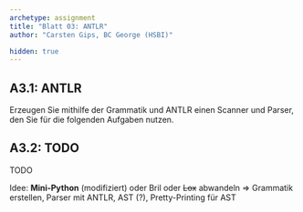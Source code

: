 ```yaml
---
archetype: assignment
title: "Blatt 03: ANTLR"
author: "Carsten Gips, BC George (HSBI)"

hidden: true
---
```



## A3.1: ANTLR

Erzeugen Sie mithilfe der Grammatik und ANTLR einen Scanner und Parser, den Sie für
die folgenden Aufgaben nutzen.


## A3.2: TODO

TODO


Idee: **Mini-Python** (modifiziert) oder Bril oder ~~Lox~~ abwandeln => Grammatik erstellen, Parser mit ANTLR, AST (?), Pretty-Printing für AST
